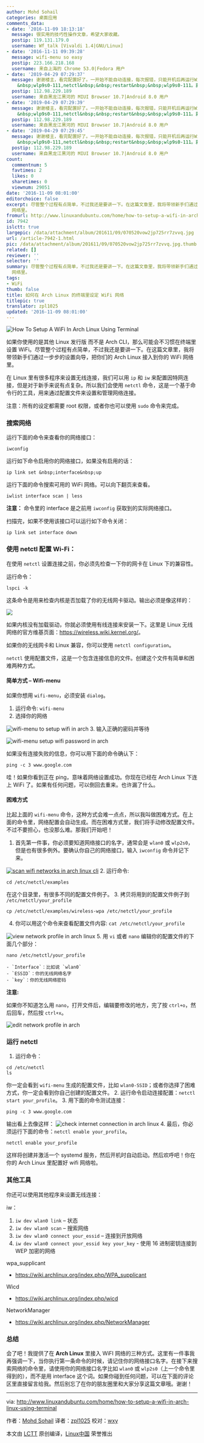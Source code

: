 ```yaml
---
author: Mohd Sohail
categories: 桌面应用
comments_data:
- date: '2016-11-09 18:13:18'
  message: 很实用的技巧性操作文章，希望大家收藏。
  postip: 119.131.179.0
  username: Wf_talk [Vivaldi 1.4|GNU/Linux]
- date: '2016-11-11 09:39:28'
  message: wifi-menu so easy
  postip: 223.166.218.168
  username: 来自上海的 Chrome 53.0|Fedora 用户
- date: '2019-04-29 07:29:37'
  message: 谢谢楼主，看完配置好了。一开始不能自动连接，每次报错，只能开机后再运行WiFi-menu，或者netctl。后来我认为是以前启动的netctl不对引起的，于是删除了所有的热点设置，重新配置一个wlp9s0-111，然后netctl&nbsp;&nbsp;reenable&nbsp;
    &nbsp;wlp9s0-111,netctl&nbsp;&nbsp;restart&nbsp;&nbsp;wlp9s0-111。就可以自动启动了。
  postip: 112.98.229.189
  username: 来自黑龙江黑河的 MIUI Browser 10.7|Android 8.0 用户
- date: '2019-04-29 07:29:39'
  message: 谢谢楼主，看完配置好了。一开始不能自动连接，每次报错，只能开机后再运行WiFi-menu，或者netctl。后来我认为是以前启动的netctl不对引起的，于是删除了所有的热点设置，重新配置一个wlp9s0-111，然后netctl&nbsp;&nbsp;reenable&nbsp;
    &nbsp;wlp9s0-111,netctl&nbsp;&nbsp;restart&nbsp;&nbsp;wlp9s0-111。就可以自动启动了。
  postip: 112.98.229.189
  username: 来自黑龙江黑河的 MIUI Browser 10.7|Android 8.0 用户
- date: '2019-04-29 07:29:45'
  message: 谢谢楼主，看完配置好了。一开始不能自动连接，每次报错，只能开机后再运行WiFi-menu，或者netctl。后来我认为是以前启动的netctl不对引起的，于是删除了所有的热点设置，重新配置一个wlp9s0-111，然后netctl&nbsp;&nbsp;reenable&nbsp;
    &nbsp;wlp9s0-111,netctl&nbsp;&nbsp;restart&nbsp;&nbsp;wlp9s0-111。就可以自动启动了。
  postip: 112.98.229.189
  username: 来自黑龙江黑河的 MIUI Browser 10.7|Android 8.0 用户
count:
  commentnum: 5
  favtimes: 2
  likes: 0
  sharetimes: 0
  viewnum: 29051
date: '2016-11-09 08:01:00'
editorchoice: false
excerpt: 尽管整个过程有点简单，不过我还是要讲一下。在这篇文章里，我将带领新手们通过一步步的设置向导，把你们的 Arch Linux 接入到你的 WiFi
  网络里。
fromurl: http://www.linuxandubuntu.com/home/how-to-setup-a-wifi-in-arch-linux-using-terminal
id: 7942
islctt: true
largepic: /data/attachment/album/201611/09/070520vow2jp725rr7zvvq.jpg
url: /article-7942-1.html
pic: /data/attachment/album/201611/09/070520vow2jp725rr7zvvq.jpg.thumb.jpg
related: []
reviewer: ''
selector: ''
summary: 尽管整个过程有点简单，不过我还是要讲一下。在这篇文章里，我将带领新手们通过一步步的设置向导，把你们的 Arch Linux 接入到你的 WiFi
  网络里。
tags:
- WiFi
thumb: false
title: 如何在 Arch Linux 的终端里设定 WiFi 网络
titlepic: true
translator: zpl1025
updated: '2016-11-09 08:01:00'
---
```


![How To Setup A WiFi In Arch Linux Using Terminal](/data/attachment/album/201611/09/070520vow2jp725rr7zvvq.jpg)


如果你使用的是其他 Linux 发行版 而不是 Arch CLI，那么可能会不习惯在终端里设置 WiFi。尽管整个过程有点简单，不过我还是要讲一下。在这篇文章里，我将带领新手们通过一步步的设置向导，把你们的 Arch Linux 接入到你的 WiFi 网络里。


在 Linux 里有很多程序来设置无线连接，我们可以用 `ip` 和 `iw` 来配置因特网连接，但是对于新手来说有点复杂。所以我们会使用 `netctl` 命令，这是一个基于命令行的工具，用来通过配置文件来设置和管理网络连接。


注意：所有的设定都需要 root 权限，或者你也可以使用 `sudo` 命令来完成。


### 搜索网络


运行下面的命令来查看你的网络接口：



```
iwconfig

```

运行如下命令启用你的网络接口，如果没有启用的话：



```
ip link set &nbsp;interface&nbsp;up

```

运行下面的命令搜索可用的 WiFi 网络。可以向下翻页来查看。



```
iwlist interface scan | less

```

**注意：** 命令里的 interface 是之前用 `iwconfig` 获取到的实际网络接口。


扫描完，如果不使用该接口可以运行如下命令关闭：



```
ip link set interface down

```

### 使用 netctl 配置 Wi-Fi：


在使用 `netctl` 设置连接之前，你必须先检查一下你的网卡在 Linux 下的兼容性。


运行命令：



```
lspci -k

```

这条命令是用来检查内核是否加载了你的无线网卡驱动。输出必须是像这样的：


![](/data/attachment/album/201611/09/070520rhzzzv7ozn52yhgx.png)


如果内核没有加载驱动，你就必须使用有线连接来安装一下。这里是 Linux 无线网络的官方维基页面：<https://wireless.wiki.kernel.org/>。


如果你的无线网卡和 Linux 兼容，你可以使用 `netctl configuration`。


`netctl` 使用配置文件，这是一个包含连接信息的文件。创建这个文件有简单和困难两种方式。


#### 简单方式 – Wifi-menu


如果你想用 `wifi-menu`，必须安装 `dialog`。


1. 运行命令: `wifi-menu`
2. 选择你的网络


![wifi-menu to setup wifi in arch](/data/attachment/album/201611/09/070521jzlfn8u38nbh9bnn.png)
3. 输入正确的密码并等待


![wifi-menu setup wifi password in arch](/data/attachment/album/201611/09/070521nt1l3k4zf7l34uj3.png)


如果没有连接失败的信息，你可以用下面的命令确认下：



```
ping -c 3 www.google.com

```

哇！如果你看到正在 ping，意味着网络设置成功。你现在已经在 Arch Linux 下连上 WiFi 了。如果有任何问题，可以倒回去重来。也许漏了什么。


#### 困难方式


比起上面的 `wifi-menu` 命令，这种方式会难一点点，所以我叫做困难方式。在上面的命令里，网络配置会自动生成。而在困难方式里，我们将手动修改配置文件。不过不要担心，也没那么难。那我们开始吧！


1. 首先第一件事，你必须要知道网络接口的名字，通常会是 `wlan0` 或 `wlp2s0`，但是也有很多例外。要确认你自己的网络接口，输入 `iwconfig` 命令并记下来。


[![scan wifi networks in arch linux cli](/data/attachment/album/201611/09/070521cyz0gm1mie4m3zml.png)](http://www.linuxandubuntu.com/uploads/2/1/1/5/21152474/scan-wifi-networks-in-arch-linux-cli_orig.png)
2. 运行命令:



```
cd /etc/netctl/examples

```

在这个目录里，有很多不同的配置文件例子。
3. 拷贝将用到的配置文件例子到 `/etc/netctl/your_profile`



```
cp /etc/netctl/examples/wireless-wpa /etc/netctl/your_profile

```
4. 你可以用这个命令来查看配置文件内容: `cat /etc/netctl/your_profile`


![view network profile in arch linux](/data/attachment/album/201611/09/070521ddjflkxgsgjrkgd4.png)
5. 用 `vi` 或者 `nano` 编辑你的配置文件的下面几个部分：



```
nano /etc/netctl/your_profile

```


```
- `Interface`：比如说 `wlan0`
- `ESSID`：你的无线网络名字
- `key`：你的无线网络密码

```


**注意:** 


如果你不知道怎么用 `nano`，打开文件后，编辑要修改的地方，完了按 `ctrl+o`，然后回车，然后按 `ctrl+x`。


![edit network profile in arch](/data/attachment/album/201611/09/070522t70dz75ptdp3x22l.png)


### 运行 netctl


1. 运行命令：



```
cd /etc/netctl
ls

```

你一定会看到 `wifi-menu` 生成的配置文件，比如 `wlan0-SSID`；或者你选择了困难方式，你一定会看到你自己创建的配置文件。
2. 运行命令启动连接配置：`netctl start your_profile`。
3. 用下面的命令测试连接：



```
ping -c 3 www.google.com

```

输出看上去像这样： ![check internet connection in arch linux](/data/attachment/album/201611/09/070522nytojdxwaxxxauyt.png)
4. 最后，你必须运行下面的命令：`netctl enable your_profile`。 



```
netctl enable your_profile

```

这样将创建并激活一个 systemd 服务，然后开机时自动启动。然后欢呼吧！你在你的 Arch Linux 里配置好 wifi 网络啦。


### 其他工具


你还可以使用其他程序来设置无线连接：


iw：


1. `iw dev wlan0 link` – 状态
2. `iw dev wlan0 scan` – 搜索网络
3. `iw dev wlan0 connect your_essid` – 连接到开放网络
4. `iw dev wlan0 connect your_essid key your_key` - 使用 16 进制密钥连接到 WEP 加密的网络


wpa\_supplicant


* <https://wiki.archlinux.org/index.php/WPA_supplicant>


Wicd


* <https://wiki.archlinux.org/index.php/wicd>


NetworkManager


* <https://wiki.archlinux.org/index.php/NetworkManager>


### 总结


会了吧！我提供了在 **Arch Linux** 里接入 WiFI 网络的三种方式。这里有一件事我再强调一下，当你执行第一条命令的时候，请记住你的网络接口名字。在接下来搜索网络的命令里，请使用你的网络接口名字比如 `wlan0` 或 `wlp2s0`（上一个命令里得到的），而不是用 interface 这个词。如果你碰到任何问题，可以在下面的评论区里直接留言给我。然后别忘了在你的朋友圈里和大家分享这篇文章哦。谢谢！




---


via: <http://www.linuxandubuntu.com/home/how-to-setup-a-wifi-in-arch-linux-using-terminal>


作者：[Mohd Sohail](http://www.linuxandubuntu.com/contact-us.html) 译者：[zpl1025](https://github.com/zpl1025) 校对：[wxy](https://github.com/wxy)


本文由 [LCTT](https://github.com/LCTT/TranslateProject) 原创编译，[Linux中国](https://linux.cn/) 荣誉推出